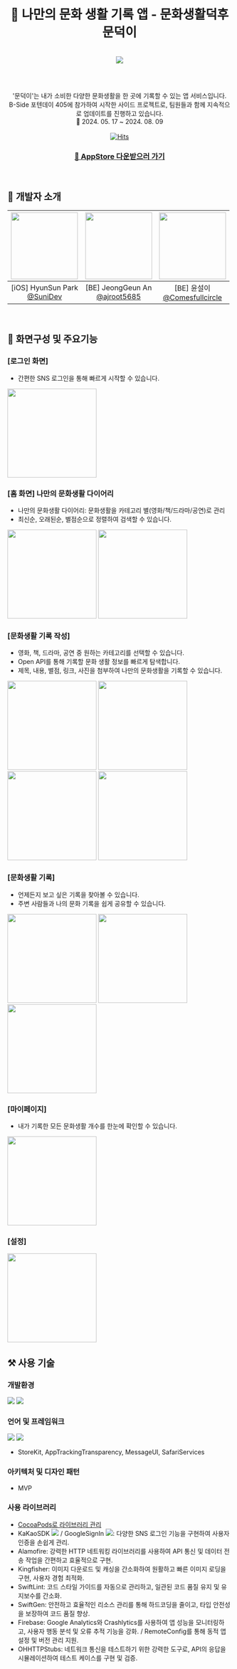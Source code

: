 <div align=center>  
  
  # 🐤 나만의 문화 생활 기록 앱 - 문화생활덕후 문덕이

  <br>

  <image src="https://github.com/user-attachments/assets/52f8f11c-4439-41df-8ec5-31f7ee136774"/>
  
  <br><br>
   
  '문덕이'는 내가 소비한 다양한 문화생활을 한 곳에 기록할 수 있는 앱 서비스입니다. <br>
  B-Side 포텐데이 405에 참가하여 시작한 사이드 프로젝트로, 팀원들과 함께 지속적으로 업데이트를 진행하고 있습니다. <br>
  📆 2024. 05. 17 ~ 2024. 08. 09  
  <br>
  [![Hits](https://hits.seeyoufarm.com/api/count/incr/badge.svg?url=https%3A%2F%2Fgithub.com%2FMoon-Duck-Org%2FMoonDuckFE-iOS&count_bg=%2379C83D&title_bg=%23555555&icon=&icon_color=%23E7E7E7&title=COUNT&edge_flat=false)](https://hits.seeyoufarm.com)
  
  ### [📱 AppStore 다운받으러 가기](https://apps.apple.com/kr/app/%EB%AC%B8%ED%99%94%EC%83%9D%ED%99%9C%EB%8D%95%ED%9B%84-%EB%AC%B8%EB%8D%95%EC%9D%B4/id6502997117)
  
</div>
 <br>
  
## :information_desk_person: 개발자 소개
|<img src="https://avatars.githubusercontent.com/u/56523702?v=4" width="150" height="150"/>|<img src="https://avatars.githubusercontent.com/u/55906796?v=4" width="150" height="150"/>|<img src="https://avatars.githubusercontent.com/u/86522955?v=4" width="150" height="150"/>|
|:-:|:-:|:-:|
|[iOS] HyunSun Park<br/>[@SuniDev](https://github.com/SuniDev)|[BE] JeongGeun An<br/>[@ajroot5685](https://github.com/ajroot5685)|[BE] 윤설이<br/>[@Comesfullcircle](https://github.com/Comesfullcircle)|

<br>

## 📱 화면구성 및 주요기능

### [로그인 화면]
- 간편한 SNS 로그인을 통해 빠르게 시작할 수 있습니다. <br>
<image src="https://github.com/user-attachments/assets/876e0df6-fe46-46ca-837a-1a73f055187d" width=200 />
<br>

### [홈 화면] 나만의 문화생활 다이어리
- 나만의 문화생활 다이어리: 문화생활을 카테고리 별(영화/책/드라마/공연)로 관리
- 최신순, 오래된순, 별점순으로 정렬하여 검색할 수 있습니다.<br> 
<image src="https://github.com/user-attachments/assets/d344afee-ab7c-4ce2-8e17-aa8be0ffde43" width=200 />
<image src="https://github.com/user-attachments/assets/4931dfc8-0bfc-4b98-ba97-372797279c7d" width=200 />
<br>

### [문화생활 기록 작성]
- 영화, 책, 드라마, 공연 중 원하는 카테고리를 선택할 수 있습니다.
- Open API를 통해 기록할 문화 생활 정보를 빠르게 탐색합니다.
- 제목, 내용, 별점, 링크, 사진을 첨부하여 나만의 문화생활을 기록할 수 있습니다.
<image src="https://github.com/user-attachments/assets/f9a5add9-37b9-454b-a31b-1b43ec600a0d" width=200 />
<image src="https://github.com/user-attachments/assets/4180988a-63b5-48f6-b6e0-6a3bb09da551" width=200 />
<image src="https://github.com/user-attachments/assets/1281b3cb-92f1-445d-a879-e3b702fd4357" width=200 />
<image src="https://github.com/user-attachments/assets/d46f26ee-3823-4c63-b55e-b330277bd51f" width=200 />
<br>

### [문화생활 기록]
- 언제든지 보고 싶은 기록을 찾아볼 수 있습니다.
- 주변 사람들과 나의 문화 기록을 쉽게 공유할 수 있습니다. <br>
<image src="https://github.com/user-attachments/assets/df5666f6-2a54-4da7-a123-43cb5a65e0b1" width=200 /> 
<image src="https://github.com/user-attachments/assets/795f218f-c542-4080-88c7-c387ec4d0f16" width=200 /> 
<image src="https://github.com/user-attachments/assets/c77fe344-ba42-4d6c-a932-cd90b513297d" width=200 />
<br>

### [마이페이지]
- 내가 기록한 모든 문화생활 개수를 한눈에 확인할 수 있습니다. <br>
<image src="https://github.com/user-attachments/assets/6efc7a39-e3e7-4b5f-8b6d-54535e460d88" width=200 />
<br>

### [설정] 
<image src="https://github.com/user-attachments/assets/c2039044-e0c2-4856-847a-62d9c0c5d9f9" width=200 />
<br>

## ⚒️ 사용 기술
### 개발환경
<img src="https://img.shields.io/badge/iOS-000000?style=flat-square&logo=apple&logoColor=white"/> <img src="https://img.shields.io/badge/Xcode-147EFB?style=flat-square&logo=xcode&logoColor=white"/>
<br>

### 언어 및 프레임워크
<img src="https://img.shields.io/badge/Swift5-F05138?style=flat-square&logo=swift&logoColor=white"/> <img src="https://img.shields.io/badge/UIKit-2396F3?style=flat-square&logo=uikit&logoColor=white"/>
<br>
- StoreKit, AppTrackingTransparency, MessageUI, SafariServices

### 아키텍처 및 디자인 패턴
- MVP

### 사용 라이브러리
- [CocoaPods로 라이브러리 관리](https://github.com/Moon-Duck-Org/MoonDuckFE-iOS/blob/master/MoonDuck/Podfile)
- KaKaoSDK <img src="https://img.shields.io/badge/KaKaoSDK-FFCD00?style=flat-square&logo=kakao&logoColor=white"/> / GoogleSignIn <img src="https://img.shields.io/badge/GoogleSignIn-4285F4?style=flat-square&logo=google&logoColor=white"/>: 다양한 SNS 로그인 기능을 구현하여 사용자 인증을 손쉽게 관리.  
- Alamofire: 강력한 HTTP 네트워킹 라이브러리를 사용하여 API 통신 및 데이터 전송 작업을 간편하고 효율적으로 구현.
- Kingfisher: 이미지 다운로드 및 캐싱을 간소화하여 원활하고 빠른 이미지 로딩을 구현, 사용자 경험 최적화.
- SwiftLint: 코드 스타일 가이드를 자동으로 관리하고, 일관된 코드 품질 유지 및 유지보수를 간소화.
- SwiftGen: 안전하고 효율적인 리소스 관리를 통해 하드코딩을 줄이고, 타입 안전성을 보장하여 코드 품질 향상.
- Firebase: Google Analytics와 Crashlytics를 사용하여 앱 성능을 모니터링하고, 사용자 행동 분석 및 오류 추적 기능을 강화. / RemoteConfig를 통해 동적 앱 설정 및 버전 관리 지원.
- OHHTTPStubs: 네트워크 통신을 테스트하기 위한 강력한 도구로, API의 응답을 시뮬레이션하여 테스트 케이스를 구현 및 검증.
